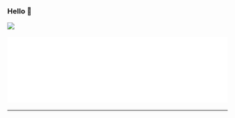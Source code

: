 
### Hello 👋
![](https://komarev.com/ghpvc/?username=cookiedancer&color=0ca4a5)

<img src="https://github.com/cookiedancer/cookiedancer/blob/main/tags.svg" width="auto" height="auto">


<!--
**cookiedancer/cookiedancer** is a ✨ _special_ ✨ repository because its `README.md` (this file) appears on your GitHub profile.

Here are some ideas to get you started:

- 🔭 I’m currently working on ...
- 🌱 I’m currently learning ...
- 👯 I’m looking to collaborate on ...
- 🤔 I’m looking for help with ...
- 💬 Ask me about ...
- 📫 How to reach me: ...
- 😄 Pronouns: ...
- ⚡ Fun fact: ...
-->

---

